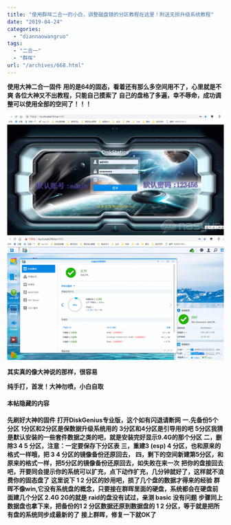 ```yaml
---
title: "使用群晖二合一的小白，调整磁盘镜的分区教程在这里！附送无损升级系统教程"
date: "2019-04-24"
categories: 
  - "diannaowangruo"
tags: 
  - "二合一"
  - "群晖"
url: "/archives/668.html"
---
```


**使用大神二合一固件** **用的是64的固态，看着还有那么多空间用不了，心里就是不爽** **各位大神又不出教程，只能自己摸索了** **自己的盘格了多遍，幸不辱命，成功调整可以使用全部的空间了！！！**

![使用二合一的小白，调整磁盘镜的分区教程在这里！附送无损升级系统教程 NAS云论坛-那是云论坛 2.png/>](/images/2019/04/1d1958c4cf3e2e58c6beaab4b4718611.jpg) ![使用二合一的小白，调整磁盘镜的分区教程在这里！附送无损升级系统教程 NAS云论坛-那是云论坛 1.png/>](/images/2019/04/b72887455fe870dcf76d7d16c1e2c45f.jpg)

**其实真的像大神说的那样，很容易**

**纯手打，首发！大神勿喷，小白自取**

#### 本帖隐藏的内容

**先刷好大神的固件** **打开DiskGenius专业版，这个如有闪退请断网** **一.先备份5个分区** **1分区和2分区是保数据升级系统用的** **3分区和4分区是引导用的吧** **5分区我猜是默认安装的一些套件数据之类的吧，就是安装完好显示9.4G的那个分区** **二，删除3 4 5 分区，注意：一定要保存下分区表** **三，重建3 (esp) 4 分区，也和原来的格式一样哦，把 3 4 分区的镜像备份还原回去，** **四，剩下的空间新建第5分区，和原来的格式一样，把5分区的镜像备份还原回去，如失败在来一次** **把你的盘接回去吧，开要同会提示你的系统可以扩充，点下动作扩充，几分钟就好了，这样就不浪费你的固态盘了** **这里说下 1 2 分区的妙用吧，损了几个盘的数据才得来的经验** **群晖不像win,它没有系统盘的概念，只要接在群晖里面的硬盘，系统都会在硬盘前面建几个分区 2.4G 2G的就是** **raid的盘没有试过，亲测 basic 没有问题** **步骤同上** **数据盘也拿下来，把备份的1 2 分区数据还原到数据盘的 1 2 分区，等于就是把所有盘的系统同步成最新的了** **接上群晖，修复一下就OK了**
